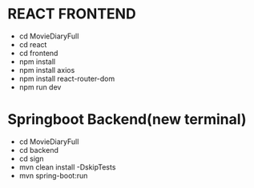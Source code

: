 #  REACT FRONTEND
- cd MovieDiaryFull
- cd react
- cd frontend
- npm install
- npm install axios
- npm install react-router-dom
- npm run dev


# Springboot Backend(new terminal)
- cd MovieDiaryFull
- cd backend
- cd sign
- mvn clean install -DskipTests
- mvn spring-boot:run
